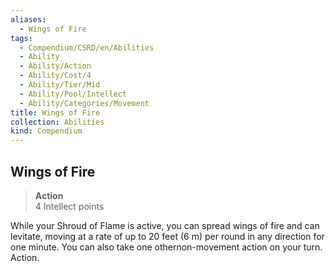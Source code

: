 ```yaml
---
aliases:
  - Wings of Fire
tags:
  - Compendium/CSRD/en/Abilities
  - Ability
  - Ability/Action
  - Ability/Cost/4
  - Ability/Tier/Mid
  - Ability/Pool/Intellect
  - Ability/Categories/Movement
title: Wings of Fire
collection: Abilities
kind: Compendium
---
```

## Wings of Fire  
>**Action**  
>4 Intellect points
  
While your Shroud of Flame is active, you can spread wings of fire and can levitate, moving at a rate of up to 20 feet (6 m) per round in any direction for one minute. You can also take one othernon-movement action on your turn. Action.
